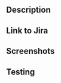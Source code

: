 ## Description
<!-- Please write a brief information about PR, what it contains, its purpose -->

## Link to Jira
<!-- If there is a ticket for this -->

## Screenshots
<!-- Please add screenshots -->

## Testing
<!-- How to test PR -->